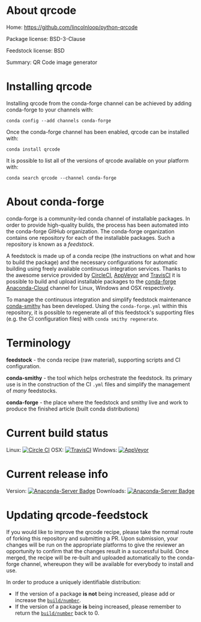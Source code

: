 About qrcode
============

Home: https://github.com/lincolnloop/python-qrcode

Package license: BSD-3-Clause

Feedstock license: BSD

Summary: QR Code image generator



Installing qrcode
=================

Installing qrcode from the conda-forge channel can be achieved by adding conda-forge to your channels with:

```
conda config --add channels conda-forge
```

Once the conda-forge channel has been enabled, qrcode can be installed with:

```
conda install qrcode
```

It is possible to list all of the versions of qrcode available on your platform with:

```
conda search qrcode --channel conda-forge
```


About conda-forge
=================

conda-forge is a community-led conda channel of installable packages.
In order to provide high-quality builds, the process has been automated into the
conda-forge GitHub organization. The conda-forge organization contains one repository 
for each of the installable packages. Such a repository is known as a *feedstock*.

A feedstock is made up of a conda recipe (the instructions on what and how to build
the package) and the necessary configurations for automatic building using freely
available continuous integration services. Thanks to the awesome service provided by
[CircleCI](https://circleci.com/), [AppVeyor](http://www.appveyor.com/)
and [TravisCI](https://travis-ci.org/) it is possible to build and upload installable
packages to the [conda-forge](https://anaconda.org/conda-forge)
[Anaconda-Cloud](http://docs.anaconda.org/) channel for Linux, Windows and OSX respectively.

To manage the continuous integration and simplify feedstock maintenance
[conda-smithy](http://github.com/conda-forge/conda-smithy) has been developed.
Using the ``conda-forge.yml`` within this repository, it is possible to regenerate all of
this feedstock's supporting files (e.g. the CI configuration files) with ``conda smithy regenerate``.


Terminology
===========

**feedstock** - the conda recipe (raw material), supporting scripts and CI configuration.

**conda-smithy** - the tool which helps orchestrate the feedstock.
                   Its primary use is in the construction of the CI ``.yml`` files
                   and simplify the management of *many* feedstocks.

**conda-forge** - the place where the feedstock and smithy live and work to
                  produce the finished article (built conda distributions)

Current build status
====================
Linux: [![Circle CI](https://circleci.com/gh/conda-forge/qrcode-feedstock.svg?style=svg)](https://circleci.com/gh/conda-forge/qrcode-feedstock)
OSX: [![TravisCI](https://travis-ci.org/conda-forge/qrcode-feedstock.svg?branch=master)](https://travis-ci.org/conda-forge/qrcode-feedstock) 
Windows: [![AppVeyor](https://ci.appveyor.com/api/projects/status/github/conda-forge/qrcode-feedstock?svg=True)](https://ci.appveyor.com/project/conda-forge/qrcode-feedstock/branch/master)

Current release info
====================
Version: [![Anaconda-Server Badge](https://anaconda.org/conda-forge/qrcode/badges/version.svg)](https://anaconda.org/conda-forge/qrcode)
Downloads: [![Anaconda-Server Badge](https://anaconda.org/conda-forge/qrcode/badges/downloads.svg)](https://anaconda.org/conda-forge/qrcode)


Updating qrcode-feedstock
=========================

If you would like to improve the qrcode recipe, please take the normal
route of forking this repository and submitting a PR. Upon submission, your changes will
be run on the appropriate platforms to give the reviewer an opportunity to confirm that the
changes result in a successful build. Once merged, the recipe will be re-built and uploaded
automatically to the conda-forge channel, whereupon they will be available for everybody to
install and use.

In order to produce a uniquely identifiable distribution:
 * If the version of a package **is not** being increased, please add or increase
   the [``build/number``](http://conda.pydata.org/docs/building/meta-yaml.html#build-number-and-string). 
 * If the version of a package **is** being increased, please remember to return
   the [``build/number``](http://conda.pydata.org/docs/building/meta-yaml.html#build-number-and-string)
   back to 0.
